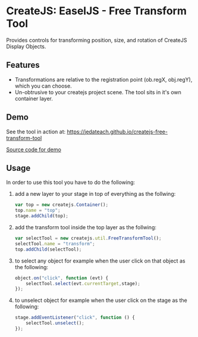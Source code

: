 # CreateJS: EaselJS - Free Transform Tool

Provides controls for transforming position, size, and rotation of CreateJS Display Objects.

## Features

* Transformations are relative to the registration point (ob.regX, obj.regY), which you can choose.
* Un-obtrusive to your createjs project scene. The tool sits in it's own container layer.

## Demo

See the tool in action at: https://jedateach.github.io/createjs-free-transform-tool

[Source code for demo](demo/demo.js)

## Usage

In order to use this tool you have to do the following:

1. add a new layer to your stage in top of everything as the follwing:

    ```js
    var top = new createjs.Container();
    top.name = "top";
    stage.addChild(top);
    ```

2. add the transform tool inside the top layer as the follwing:

    ```js
    var selectTool = new createjs.util.FreeTransformTool();
    selectTool.name = "transform";
    top.addChild(selectTool);
    ```

3. to select any object for example when the user click on that object as the following:

    ```js
    object.on("click", function (evt) {
        selectTool.select(evt.currentTarget,stage);
    });
    ```

4. to unselect object  for example when the user click on the stage as the following:

    ```js
    stage.addEventListener("click", function () {
        selectTool.unselect();
    });
    ```
